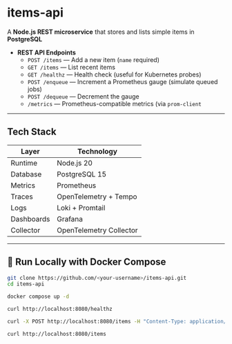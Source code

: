 # items-api

A **Node.js REST microservice** that stores and lists simple items in **PostgreSQL**

- **REST API Endpoints**
  - `POST /items` — Add a new item (`name` required)
  - `GET /items` — List recent items
  - `GET /healthz` — Health check (useful for Kubernetes probes)
  - `POST /enqueue` — Increment a Prometheus gauge (simulate queued jobs)
  - `POST /dequeue` — Decrement the gauge
  - `/metrics` — Prometheus-compatible metrics (via `prom-client`

---

## Tech Stack

| Layer | Technology |
|-------|-------------|
| Runtime | Node.js 20 |
| Database | PostgreSQL 15 |
| Metrics | Prometheus |
| Traces | OpenTelemetry + Tempo |
| Logs | Loki + Promtail |
| Dashboards | Grafana |
| Collector | OpenTelemetry Collector |

---

## 🚀 Run Locally with Docker Compose

```bash
git clone https://github.com/<your-username>/items-api.git
cd items-api

docker compose up -d

curl http://localhost:8080/healthz

curl -X POST http://localhost:8080/items -H "Content-Type: application/json" -d '{"name": "damola"}'

curl http://localhost:8080/items